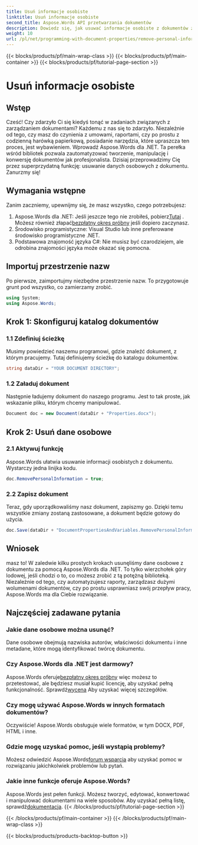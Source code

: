 ```yaml
---
title: Usuń informacje osobiste
linktitle: Usuń informacje osobiste
second_title: Aspose.Words API przetwarzania dokumentów
description: Dowiedz się, jak usuwać informacje osobiste z dokumentów za pomocą Aspose.Words dla .NET dzięki temu przewodnikowi krok po kroku. Uprość zarządzanie dokumentami.
weight: 10
url: /pl/net/programming-with-document-properties/remove-personal-information/
---
```


{{< blocks/products/pf/main-wrap-class >}}
{{< blocks/products/pf/main-container >}}
{{< blocks/products/pf/tutorial-page-section >}}

# Usuń informacje osobiste

## Wstęp

Cześć! Czy zdarzyło Ci się kiedyś tonąć w zadaniach związanych z zarządzaniem dokumentami? Każdemu z nas się to zdarzyło. Niezależnie od tego, czy masz do czynienia z umowami, raportami, czy po prostu z codzienną harówką papierkową, posiadanie narzędzia, które upraszcza ten proces, jest wybawieniem. Wprowadź Aspose.Words dla .NET. Ta perełka wśród bibliotek pozwala zautomatyzować tworzenie, manipulację i konwersję dokumentów jak profesjonalista. Dzisiaj przeprowadzimy Cię przez superprzydatną funkcję: usuwanie danych osobowych z dokumentu. Zanurzmy się!

## Wymagania wstępne

Zanim zaczniemy, upewnijmy się, że masz wszystko, czego potrzebujesz:

1.  Aspose.Words dla .NET: Jeśli jeszcze tego nie zrobiłeś, pobierz[Tutaj](https://releases.aspose.com/words/net/) . Możesz również złapać[bezpłatny okres próbny](https://releases.aspose.com/) jeśli dopiero zaczynasz.
2. Środowisko programistyczne: Visual Studio lub inne preferowane środowisko programistyczne .NET.
3. Podstawowa znajomość języka C#: Nie musisz być czarodziejem, ale odrobina znajomości języka może okazać się pomocna.

## Importuj przestrzenie nazw

Po pierwsze, zaimportujmy niezbędne przestrzenie nazw. To przygotowuje grunt pod wszystko, co zamierzamy zrobić.

```csharp
using System;
using Aspose.Words;
```

## Krok 1: Skonfiguruj katalog dokumentów

### 1.1 Zdefiniuj ścieżkę

Musimy powiedzieć naszemu programowi, gdzie znaleźć dokument, z którym pracujemy. Tutaj definiujemy ścieżkę do katalogu dokumentów.

```csharp
string dataDir = "YOUR DOCUMENT DIRECTORY";
```

### 1.2 Załaduj dokument

Następnie ładujemy dokument do naszego programu. Jest to tak proste, jak wskazanie pliku, którym chcemy manipulować.

```csharp
Document doc = new Document(dataDir + "Properties.docx");
```

## Krok 2: Usuń dane osobowe

### 2.1 Aktywuj funkcję

Aspose.Words ułatwia usuwanie informacji osobistych z dokumentu. Wystarczy jedna linijka kodu.

```csharp
doc.RemovePersonalInformation = true;
```

### 2.2 Zapisz dokument

Teraz, gdy uporządkowaliśmy nasz dokument, zapiszmy go. Dzięki temu wszystkie zmiany zostaną zastosowane, a dokument będzie gotowy do użycia.

```csharp
doc.Save(dataDir + "DocumentPropertiesAndVariables.RemovePersonalInformation.docx");
```

## Wniosek

masz to! W zaledwie kilku prostych krokach usunęliśmy dane osobowe z dokumentu za pomocą Aspose.Words dla .NET. To tylko wierzchołek góry lodowej, jeśli chodzi o to, co możesz zrobić z tą potężną biblioteką. Niezależnie od tego, czy automatyzujesz raporty, zarządzasz dużymi wolumenami dokumentów, czy po prostu usprawniasz swój przepływ pracy, Aspose.Words ma dla Ciebie rozwiązanie.

## Najczęściej zadawane pytania

### Jakie dane osobowe można usunąć?

Dane osobowe obejmują nazwiska autorów, właściwości dokumentu i inne metadane, które mogą identyfikować twórcę dokumentu.

### Czy Aspose.Words dla .NET jest darmowy?

 Aspose.Words oferuje[bezpłatny okres próbny](https://releases.aspose.com/) więc możesz to przetestować, ale będziesz musiał kupić licencję, aby uzyskać pełną funkcjonalność. Sprawdź[wycena](https://purchase.aspose.com/buy) Aby uzyskać więcej szczegółów.

### Czy mogę używać Aspose.Words w innych formatach dokumentów?

Oczywiście! Aspose.Words obsługuje wiele formatów, w tym DOCX, PDF, HTML i inne. 

### Gdzie mogę uzyskać pomoc, jeśli wystąpią problemy?

 Możesz odwiedzić Aspose.Words[forum wsparcia](https://forum.aspose.com/c/words/8) aby uzyskać pomoc w rozwiązaniu jakichkolwiek problemów lub pytań.

### Jakie inne funkcje oferuje Aspose.Words?

Aspose.Words jest pełen funkcji. Możesz tworzyć, edytować, konwertować i manipulować dokumentami na wiele sposobów. Aby uzyskać pełną listę, sprawdź[dokumentacja](https://reference.aspose.com/words/net/).
{{< /blocks/products/pf/tutorial-page-section >}}

{{< /blocks/products/pf/main-container >}}
{{< /blocks/products/pf/main-wrap-class >}}

{{< blocks/products/products-backtop-button >}}

